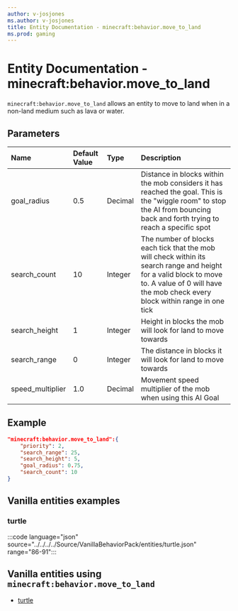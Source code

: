 ```yaml
---
author: v-josjones
ms.author: v-josjones
title: Entity Documentation - minecraft:behavior.move_to_land
ms.prod: gaming
---
```


# Entity Documentation - minecraft:behavior.move_to_land

`minecraft:behavior.move_to_land` allows an entity to move to land when in a non-land medium such as lava or water.

## Parameters

|Name |Default Value  |Type  |Description  |
|:----------|:----------|:----------|:----------|
|goal_radius| 0.5| Decimal| Distance in blocks within the mob considers it has reached the goal. This is the "wiggle room" to stop the AI from bouncing back and forth trying to reach a specific spot |
|search_count| 10| Integer| The number of blocks each tick that the mob will check within its search range and height for a valid block to move to. A value of 0 will have the mob check every block within range in one tick |
|search_height| 1| Integer| Height in blocks the mob will look for land to move towards |
|search_range| 0| Integer| The distance in blocks it will look for land to move towards |
|speed_multiplier| 1.0| Decimal| Movement speed multiplier of the mob when using this AI Goal |

## Example

```json
"minecraft:behavior.move_to_land":{
    "priority": 2,
    "search_range": 25,
    "search_height": 5,
    "goal_radius": 0.75,
    "search_count": 10
}
```

## Vanilla entities examples

### turtle

:::code language="json" source="../../../../Source/VanillaBehaviorPack/entities/turtle.json" range="86-91":::

## Vanilla entities using `minecraft:behavior.move_to_land`

- [turtle](../../../../Source/VanillaBehaviorPack_Snippets/entities/turtle.md)
